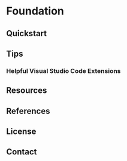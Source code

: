 # Foundation

## Quickstart

## Tips

### Helpful Visual Studio Code Extensions

## Resources

## References

## License

## Contact